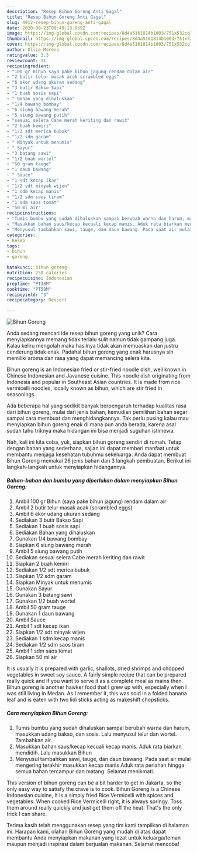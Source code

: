 ```yaml
---
description: "Resep Bihun Goreng Anti Gagal"
title: "Resep Bihun Goreng Anti Gagal"
slug: 4912-resep-bihun-goreng-anti-gagal
date: 2020-09-23T09:48:13.939Z
image: https://img-global.cpcdn.com/recipes/8d4a5161814b1003/751x532cq70/bihun-goreng-foto-resep-utama.jpg
thumbnail: https://img-global.cpcdn.com/recipes/8d4a5161814b1003/751x532cq70/bihun-goreng-foto-resep-utama.jpg
cover: https://img-global.cpcdn.com/recipes/8d4a5161814b1003/751x532cq70/bihun-goreng-foto-resep-utama.jpg
author: Ollie Moreno
ratingvalue: 3.3
reviewcount: 11
recipeingredient:
- "100 gr Bihun saya pake bihun jagung rendam dalam air"
- "2 butir telur masak acak scrambled eggs"
- "6 ekor udang ukuran sedang"
- "3 butir Bakso Sapi"
- "1 buah sosis sapi"
- " Bahan yang dihaluskan"
- "1/4 bawang bombay"
- "6 siung bawang merah"
- "5 siung bawang putih"
- "sesuai selera Cabe merah keriting dan rawit"
- "2 buah kemiri"
- "1/2 sdt merica bubuk"
- "1/2 sdm garam"
- " Minyak untuk menumis"
- " Sayur"
- "3 batang sawi"
- "1/2 buah wortel"
- "50 gram tauge"
- "1 daun bawang"
- " Sauce"
- "1 sdt kecap ikan"
- "1/2 sdt minyak wijen"
- "1 sdm kecap manis"
- "1/2 sdm saos tiram"
- "1 sdm saos tomat"
- "50 ml air"
recipeinstructions:
- "Tumis bumbu yang sudah dihaluskan sampai berubah warna dan harum, masukkan udang bakso, dan sosis. Lalu menyusul telur dan wortel. Tambahkan air."
- "Masukkan bahan saus/kecap kecuali kecap manis. Aduk rata biarkan mendidih. Lalu masukkan Bihun"
- "Menyusul tambahkan sawi, tauge, dan daun bawang. Pada saat air mulai mengering terakhir masukkan kecap manis Aduk rata perlahan hingga semua bahan tercampur dan matang. Selamat menikmati."
categories:
- Resep
tags:
- bihun
- goreng

katakunci: bihun goreng 
nutrition: 250 calories
recipecuisine: Indonesian
preptime: "PT38M"
cooktime: "PT58M"
recipeyield: "3"
recipecategory: Dessert

---
```



![Bihun Goreng](https://img-global.cpcdn.com/recipes/8d4a5161814b1003/751x532cq70/bihun-goreng-foto-resep-utama.jpg)

Anda sedang mencari ide resep bihun goreng yang unik? Cara menyiapkannya memang tidak terlalu sulit namun tidak gampang juga. Kalau keliru mengolah maka hasilnya tidak akan memuaskan dan justru cenderung tidak enak. Padahal bihun goreng yang enak harusnya sih memiliki aroma dan rasa yang dapat memancing selera kita.

Bihun goreng is an Indonesian fried or stir-fried noodle dish, well known in Chinese Indonesian and Javanese cuisine. This noodle dish originating from Indonesia and popular in Southeast Asian countries. It is made from rice vermicelli noodles, locally known as bihun, which are stir fried in seasonings.

Ada beberapa hal yang sedikit banyak berpengaruh terhadap kualitas rasa dari bihun goreng, mulai dari jenis bahan, kemudian pemilihan bahan segar sampai cara membuat dan menghidangkannya. Tak perlu pusing kalau mau menyiapkan bihun goreng enak di mana pun anda berada, karena asal sudah tahu triknya maka hidangan ini bisa menjadi suguhan istimewa.


Nah, kali ini kita coba, yuk, siapkan bihun goreng sendiri di rumah. Tetap dengan bahan yang sederhana, sajian ini dapat memberi manfaat untuk membantu menjaga kesehatan tubuhmu sekeluarga. Anda dapat membuat Bihun Goreng memakai 26 jenis bahan dan 3 langkah pembuatan. Berikut ini langkah-langkah untuk menyiapkan hidangannya.

<!--inarticleads1-->

##### Bahan-bahan dan bumbu yang diperlukan dalam menyiapkan Bihun Goreng:

1. Ambil 100 gr Bihun (saya pake bihun jagung) rendam dalam air
1. Ambil 2 butir telur masak acak (scrambled eggs)
1. Ambil 6 ekor udang ukuran sedang
1. Sediakan 3 butir Bakso Sapi
1. Sediakan 1 buah sosis sapi
1. Sediakan  Bahan yang dihaluskan
1. Gunakan 1/4 bawang bombay
1. Siapkan 6 siung bawang merah
1. Ambil 5 siung bawang putih
1. Sediakan sesuai selera Cabe merah keriting dan rawit
1. Siapkan 2 buah kemiri
1. Sediakan 1/2 sdt merica bubuk
1. Siapkan 1/2 sdm garam
1. Siapkan  Minyak untuk menumis
1. Gunakan  Sayur
1. Gunakan 3 batang sawi
1. Gunakan 1/2 buah wortel
1. Ambil 50 gram tauge
1. Gunakan 1 daun bawang
1. Ambil  Sauce
1. Ambil 1 sdt kecap ikan
1. Siapkan 1/2 sdt minyak wijen
1. Sediakan 1 sdm kecap manis
1. Sediakan 1/2 sdm saos tiram
1. Ambil 1 sdm saos tomat
1. Siapkan 50 ml air


It is usually it is prepared with garlic, shallots, dried shrimps and chopped vegetables in sweet soy sauce. A fairly simple recipe that can be prepared really quick and if you want to serve it as a complete meal as mains then. Bihun goreng is another hawker food that I grew up with, especially when I was still living in Medan. As I remember it, this was sold in a folded banana leaf and is eaten with two lidi sticks acting as makeshift chopsticks. 

<!--inarticleads2-->

##### Cara menyiapkan Bihun Goreng:

1. Tumis bumbu yang sudah dihaluskan sampai berubah warna dan harum, masukkan udang bakso, dan sosis. Lalu menyusul telur dan wortel. Tambahkan air.
1. Masukkan bahan saus/kecap kecuali kecap manis. Aduk rata biarkan mendidih. Lalu masukkan Bihun
1. Menyusul tambahkan sawi, tauge, dan daun bawang. Pada saat air mulai mengering terakhir masukkan kecap manis Aduk rata perlahan hingga semua bahan tercampur dan matang. Selamat menikmati.


This version of bihun goreng can be a bit harder to get in Jakarta, so the only easy way to satisfy the crave is to cook. Bihun Goreng is a Chinese Indonesian cuisine, It is a simply fried Rice Vermicelli with spices and vegetables. When cooked Rice Vermicelli right, it is always springy. Toss them around really quickly and just get them off the heat. That&#39;s the only trick I can share. 

Terima kasih telah menggunakan resep yang tim kami tampilkan di halaman ini. Harapan kami, olahan Bihun Goreng yang mudah di atas dapat membantu Anda menyiapkan makanan yang lezat untuk keluarga/teman maupun menjadi inspirasi dalam berjualan makanan. Selamat mencoba!
